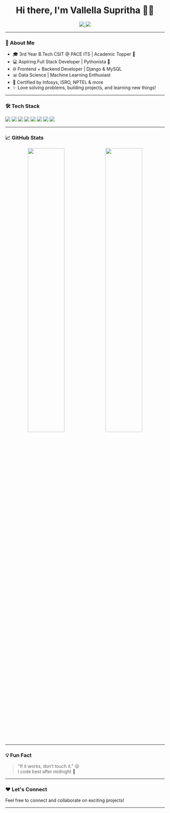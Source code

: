 <h1 align="center">Hi there, I'm Vallella Supritha 👩‍💻</h1>

<p align="center">
  <a href="https://supritha735.netlify.app" target="_blank">
    <img src="https://img.shields.io/badge/🌐 Portfolio-supritha735.netlify.app-blue?style=for-the-badge">
  </a>
  <a href="mailto:vallellasupritha@gmail.com">
    <img src="https://img.shields.io/badge/📧 Email-vallellasupritha@gmail.com-red?style=for-the-badge">
  </a>
</p>

---

### 🚀 About Me
- 🎓 3rd Year B.Tech CSIT @ PACE ITS | Academic Topper 🏅  
- 💻 Aspiring Full Stack Developer | Pythonista 🐍  
- 🌐 Frontend + Backend Developer | Django & MySQL  
- 📊 Data Science | Machine Learning Enthusiast  
- 📜 Certified by Infosys, ISRO, NPTEL & more  
- ✨ Love solving problems, building projects, and learning new things!

---

### 🛠️ Tech Stack
<p>
  <img src="https://img.shields.io/badge/Python-3776AB?style=flat&logo=python&logoColor=white"/>
  <img src="https://img.shields.io/badge/Django-092E20?style=flat&logo=django&logoColor=white"/>
  <img src="https://img.shields.io/badge/HTML5-E34F26?style=flat&logo=html5&logoColor=white"/>
  <img src="https://img.shields.io/badge/CSS3-1572B6?style=flat&logo=css3&logoColor=white"/>
  <img src="https://img.shields.io/badge/JavaScript-F7DF1E?style=flat&logo=javascript&logoColor=black"/>
  <img src="https://img.shields.io/badge/MySQL-4479A1?style=flat&logo=mysql&logoColor=white"/>
  <img src="https://img.shields.io/badge/Git-F05032?style=flat&logo=git&logoColor=white"/>
  <img src="https://img.shields.io/badge/Linux-FCC624?style=flat&logo=linux&logoColor=black"/>
</p>

---

### 📈 GitHub Stats
<p align="center">
  <img src="https://github-readme-stats.vercel.app/api?username=supritha735&show_icons=true&theme=radical" width="48%"/>
  <img src="https://github-readme-stats.vercel.app/api/top-langs/?username=supritha735&layout=compact&theme=radical" width="48%"/>
</p>

---

### 💡 Fun Fact
> "If it works, don’t touch it." 😜  
> I code best after midnight 🌙

---

### ❤️ Let's Connect
Feel free to connect and collaborate on exciting projects!

---

